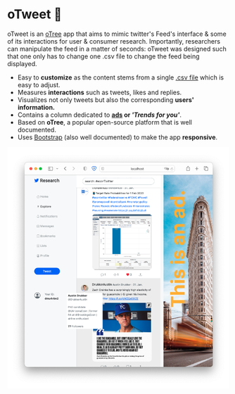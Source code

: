 # oTweet 🐣

oTweet is an [oTree](https://www.otree.org/) app that aims to mimic twitter's Feed's interface & some of its interactions for user & consumer research.
Importantly, researchers can manipulate the feed in a matter of seconds: oTweet was designed such that one only has to change one .csv file to change the feed being displayed.

- Easy to **customize** as the content stems from a single [.csv file](otree/feed/static/tweets/sample_tweets.csv) which is easy to adjust.
- Measures **interactions** such as tweets, likes and replies.
- Visualizes not only tweets but also the corresponding **users' information.**
- Contains a column dedicated to **[ads](otree/feed/static/img/flatiron.png) or _'Trends for you'_**.
- Based on **oTree**, a popular open-source platform that is well documented.
- Uses [Bootstrap](https://getbootstrap.com/docs/5.2/getting-started/introduction/) (also well documented) to make the app **responsive**.

![A screenshot showcasing the app's interface.](misc/screenshot.png)